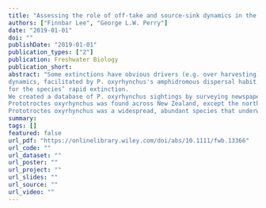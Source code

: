 ```yaml
---
title: "Assessing the role of off-take and source-sink dynamics in the extinction of the amphidromous New Zealand grayling (Prototroctes oxyrhynchus)"
authors: ["Finnbar Lee", "George L.W. Perry"]
date: "2019-01-01"
doi: ""
publishDate: "2019-01-01"
publication_types: ["2"]
publication: Freshwater Biology
publication_short:
abstract: "Some extinctions have obvious drivers (e.g. over harvesting), while others can be less obvious and arise from multiple interacting factors. The extinction of the New Zealand grayling (Prototroctes oxyrhynchus) has been blamed on over‐fishing and predation by introduced trout, but these explanations fail to account for the species disappearance from isolated, uninvaded rivers. We investigated if source–sink
dynamics, facilitated by P. oxyrhynchus's amphidromous dispersal habit, could account
for the species’ rapid extinction.
We created a database of P. oxyrhynchus sightings by surveying newspapers dating back to 1839, along with a review of traditional scientific literature. We used this database to update P. oxyrhynchus's known distribution map and inform sighting models to predict P. oxyrhynchus's extinction date. Finally, we implemented a meta‐population model to explore how source–sink dynamics could interact with off‐take (over‐fishing or predation) to drive extinction.
Prototroctes oxyrhynchus was found across New Zealand, except the north of the North Island. Based on sightings methods, the earliest predicted extinction date was 1924, although the species may have persisted until 1972, later than previous estimates have suggested. In the absence of source-sink dynamics, relatively high levels of off‐take were sustainable (up to 30% per generation). When the species was modelled as a panmictic meta‐population including 5% sink habitats, the sustainable off‐take rate was reduced to as low as 5% per generation.
Prototroctes oxyrhynchus was a widespread, abundant species that underwent rapid declines and ultimately went extinct. Previous attempts to explain this extinction have failed to account for the species extinction from isolated, pristine rivers. Our modelling shows that treating the species as a panmictic metapopulation and including source–sink dynamics rapidly increases the probability of extinction. We suggest that source–sink dynamics may be an important aspect of the population dynamics of amphidromous species and should be considered when managing taxa with similar dispersal habits."
summary:
tags: []
featured: false
url_pdf: "https://onlinelibrary.wiley.com/doi/abs/10.1111/fwb.13366"
url_code: ""
url_dataset: ""
url_poster: ""
url_project: ""
url_slides: ""
url_source: ""
url_video: ""
---
```

